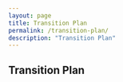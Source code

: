```yaml
---
layout: page
title: Transition Plan
permalink: /transition-plan/
description: "Transition Plan"
---
```

## **Transition Plan**

